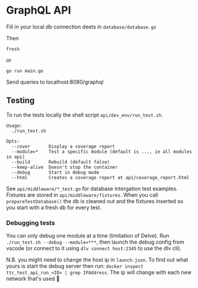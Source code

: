# GraphQL API

Fill in your local db connection deets in `database/database.go`

Then

```
fresh
```

or

```
go run main.go
```

Send queries to localhost:8080/graphql

## Testing

To run the tests locally the shell script `api/dev_env/run_test.sh`.

```
Usage:
  ./run_test.sh

Opts:
  --cover       Display a coverage report
  --module=*    Test a specific module (default is ..., ie all modules in api)
  --build       Rebuild (default false)
  --keep-alive  Doesn't stop the container
  --debug       Start in debug mode
  --html        Creates a coverage report at api/coverage_report.html
```

See `api/middleware/*_test.go` for database intergation test examples. Fixtures are stored in `api/middleware/fixtures`. When you call `prepareTestDatabase()` the db is cleaned out and the fixtures inserted so you start with a fresh db for every test.

### Debugging tests

You can only debug one module at a time (limitation of Delve). Run `./run_test.sh --debug --module=***`, then launch the debug config from vscode (or connect to it using `dlv connect host:2345` to use the dlv cli).

N.B. you might need to change the host ip in `launch.json`. To find out what yours is start the debug server then run: `docker inspect ttc_test_api_run_<ID> | grep IPAddress`. The ip will change with each new network that's used :shrug:
